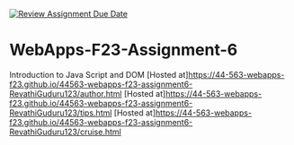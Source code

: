 [![Review Assignment Due Date](https://classroom.github.com/assets/deadline-readme-button-24ddc0f5d75046c5622901739e7c5dd533143b0c8e959d652212380cedb1ea36.svg)](https://classroom.github.com/a/b9NC0g7h)
# WebApps-F23-Assignment-6
Introduction to Java Script and DOM
[Hosted at]https://44-563-webapps-f23.github.io/44563-webapps-f23-assignment6-RevathiGuduru123/author.html
[Hosted at]https://44-563-webapps-f23.github.io/44563-webapps-f23-assignment6-RevathiGuduru123/tips.html
[Hosted at]https://44-563-webapps-f23.github.io/44563-webapps-f23-assignment6-RevathiGuduru123/cruise.html


